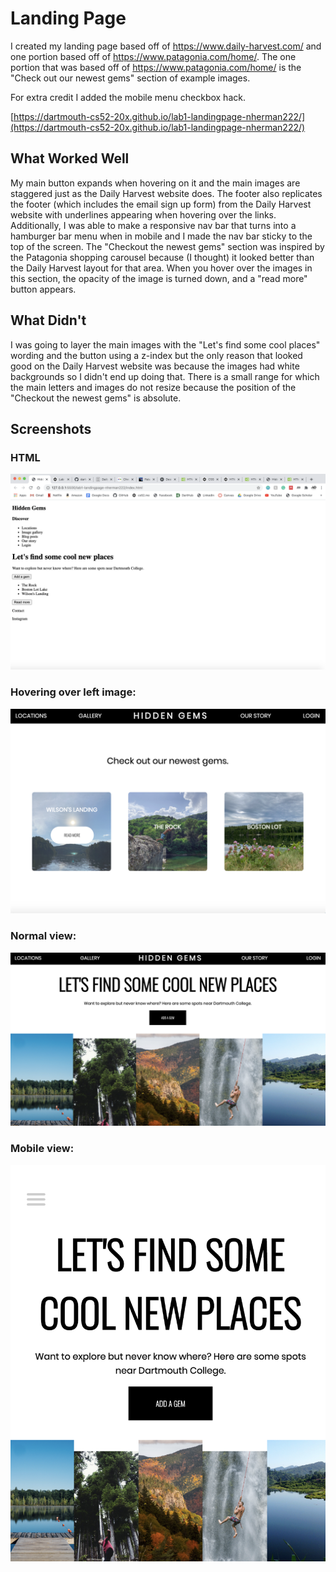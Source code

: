 # Landing Page

I created my landing page based off of https://www.daily-harvest.com/ and one portion based off of https://www.patagonia.com/home/.
The one portion that was based off of https://www.patagonia.com/home/ is the "Check out our newest gems" section of example images.

For extra credit I added the mobile menu checkbox hack.

[https://dartmouth-cs52-20x.github.io/lab1-landingpage-nherman222/](https://dartmouth-cs52-20x.github.io/lab1-landingpage-nherman222/)

## What Worked Well

My main button expands when hovering on it and the main images are staggered just as the Daily Harvest website does. The footer also replicates the footer (which includes the email sign up form) from the Daily Harvest website with underlines appearing when hovering over the links. Additionally, I was able to make a responsive nav bar that turns into a hamburger bar menu when in mobile and I made the nav bar sticky to the top of the screen.
The "Checkout the newest gems" section was inspired by the Patagonia shopping carousel because (I thought) it looked better than the Daily Harvest layout for that area. When you hover over the images in this section, the opacity of the image is turned down, and a "read more" button appears.

## What Didn't

I was going to layer the main images with the "Let's find some cool places" wording and the button using a z-index but the only reason that looked good on the Daily Harvest website was because the images had white backgrounds so I didn't end up doing that. There is a small range for which the main letters and images do not resize because the position of the "Checkout the newest gems" is absolute.

## Screenshots

### HTML

![](screenshots/HTMLScreenshot.png)

### Hovering over left image:

![](screenshots/hoverimage.png)

### Normal view:

![](screenshots/normalview.png)

### Mobile view:

![](screenshots/mobileview.png)
